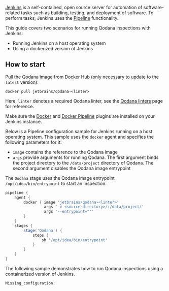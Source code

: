 [//]: # (title: Jenkins)

[Jenkins](https://www.jenkins.io/doc/) is a self-contained, open source server for automation of software-related tasks 
such as building, testing, and deployment of software. To perform tasks, Jenkins uses the
[Pipeline](https://www.jenkins.io/doc/book/pipeline/) functionality.

This guide covers two scenarios for running Qodana inspections with Jenkins:

* Running Jenkins on a host operating system
* Using a dockerized version of Jenkins

## How to start

Pull the Qodana image from Docker Hub (only necessary to update to the `latest` version):

```shell
docker pull jetbrains/qodana-<linter>
```

Here, `linter` denotes a required Qodana linter, see the [Qodana linters](linters.md) page for reference. 

Make sure the [Docker](https://plugins.jenkins.io/docker-plugin/) and 
[Docker Pipeline](https://plugins.jenkins.io/docker-workflow/) plugins are installed on your Jenkins instance.

Below is a Pipeline configuration sample for Jenkins running on a host operating system. This sample uses the `docker` 
agent and specifies the following parameters for it:

* `image` contains the reference to the Qodana image
* `args` provide arguments for running Qodana. The first argument binds the project directory to the `/data/project` 
directory of Qodana. The second argument disables the Qodana image entrypoint 

The `Qodana` stage uses the Qodana image entrypoint `/opt/idea/bin/entrypoint` to start an inspection.

<!-- This configuration does not work properly:
1. It runs Qodana, but using the -v argument is optional, i.e. no inspection is carried out
2. I cannot find the way to bind the inspection report to the host filesystem
This configuration needs to be improved!
-->

```groovy
pipeline {
    agent {
        docker { image 'jetbrains/qodana-<linter>' 
                 args '-v <source-directory>/:/data/project/'
                 args '--entrypoint=""'
        }
    }
    stages {
        stage('Qodana') {
            steps {
                sh '/opt/idea/bin/entrypoint'
            }
        }
    }
}
```

The following sample demonstrates how to run Qodana inspections using a containerized version of Jenkins.

```groovy
Missing_configuration;
```